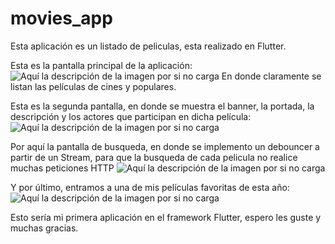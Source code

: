# movies_app

Esta aplicación es un listado de peliculas, esta realizado en Flutter.

Esta es la pantalla principal de la aplicación:
![Aquí la descripción de la imagen por si no carga](https://raw.githubusercontent.com/Roberthrjr/movies_app/rama/master/assets/Sc01.png)
En donde claramente se listan las películas de cines y populares.

Esta es la segunda pantalla, en donde se muestra el banner, la portada, la descripción y los actores que participan en dicha película:
![Aquí la descripción de la imagen por si no carga](https://raw.githubusercontent.com/Roberthrjr/movies_app/rama/master/assets/Sc02.png)

Por aquí la pantalla de busqueda, en donde se implemento un debouncer a partir de un Stream, para que la busqueda de cada pelicula no realice muchas peticiones HTTP
![Aquí la descripción de la imagen por si no carga](https://raw.githubusercontent.com/Roberthrjr/movies_app/rama/master/assets/Sc03.png)

Y por último, entramos a una de mis películas favoritas de esta año:
![Aquí la descripción de la imagen por si no carga](https://raw.githubusercontent.com/Roberthrjr/movies_app/rama/master/assets/Sc04.png)

Esto sería mi primera aplicación en el framework Flutter, espero les guste y muchas gracias.





